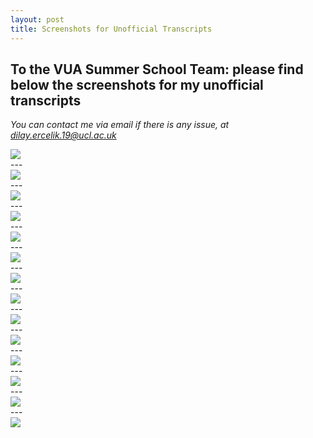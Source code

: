 ```yaml
---
layout: post
title: Screenshots for Unofficial Transcripts
---
```


## To the VUA Summer School Team: please find below the screenshots for my unofficial transcripts
*You can contact me via email if there is any issue, at dilay.ercelik.19@ucl.ac.uk*

<img src="{{site.url}}/images/VUA_images/1.png" style="display: block; margin: auto;" />
---
<img src="{{site.url}}/images/VUA_images/2.png" style="display: block; margin: auto;" />
---
<img src="{{site.url}}/images/VUA_images/3.png" style="display: block; margin: auto;" />
---
<img src="{{site.url}}/images/VUA_images/4.png" style="display: block; margin: auto;" />
---
<img src="{{site.url}}/images/VUA_images/5.png" style="display: block; margin: auto;" />
---
<img src="{{site.url}}/images/VUA_images/6.png" style="display: block; margin: auto;" />
---
<img src="{{site.url}}/images/VUA_images/7.png" style="display: block; margin: auto;" />
---
<img src="{{site.url}}/images/VUA_images/8.png" style="display: block; margin: auto;" />
---
<img src="{{site.url}}/images/VUA_images/9.png" style="display: block; margin: auto;" />
---
<img src="{{site.url}}/images/VUA_images/10.png" style="display: block; margin: auto;" />
---
<img src="{{site.url}}/images/VUA_images/11.png" style="display: block; margin: auto;" />
---
<img src="{{site.url}}/images/VUA_images/12.png" style="display: block; margin: auto;" />
---
<img src="{{site.url}}/images/VUA_images/13.png" style="display: block; margin: auto;" />
---
<img src="{{site.url}}/images/VUA_images/14.png" style="display: block; margin: auto;" />




